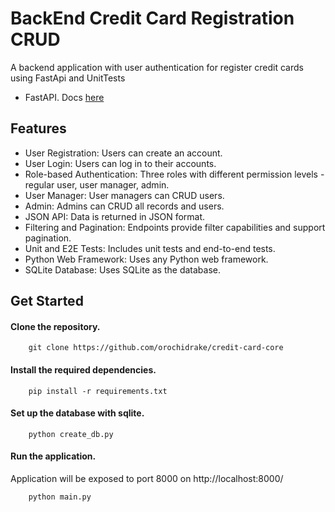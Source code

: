 # BackEnd Credit Card Registration CRUD
 A backend application with user authentication for register credit cards using FastApi and UnitTests
 
 - FastAPI. Docs [here](https://fastapi.tiangolo.com)


## Features
- User Registration: Users can create an account.
- User Login: Users can log in to their accounts.
- Role-based Authentication: Three roles with different permission levels - regular user, user manager, admin.
- User Manager: User managers can CRUD users.
- Admin: Admins can CRUD all records and users.
- JSON API: Data is returned in JSON format.
- Filtering and Pagination: Endpoints provide filter capabilities and support pagination.
- Unit and E2E Tests: Includes unit tests and end-to-end tests.
- Python Web Framework: Uses any Python web framework.
- SQLite Database: Uses SQLite as the database.
## Get Started

#### Clone the repository.

```shell
    git clone https://github.com/orochidrake/credit-card-core
```


#### Install the required dependencies.

```shell
    pip install -r requirements.txt
```
#### Set up the database with sqlite.

```shell
    python create_db.py
```

#### Run the application.

Application will be exposed to port 8000 on http://localhost:8000/

```shell
    python main.py
```